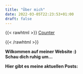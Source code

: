 ```yaml
---
title: "Über mich"
date: 2022-03-05T22:23:53+01:00
draft: false
---
```

{{< rawhtml >}}
 <a href='http://www.freevisitorcounters.com' style="border: 0; width: 128px; height: 128px" >Counter</a> <script type='text/javascript' src='https://www.freevisitorcounters.com/auth.php?id=0b8cebbb3029377cefa40ee1694179d14db1fc80'></script>
<script type="text/javascript" src="https://www.freevisitorcounters.com/en/home/counter/1023098/t/3"></script>


{{< /rawhtml >}}

**Wilkommen auf meiner Website :)**  
**Schau dich ruhig um...**  

**Hier gibt es meine aktuellen Posts:**  
